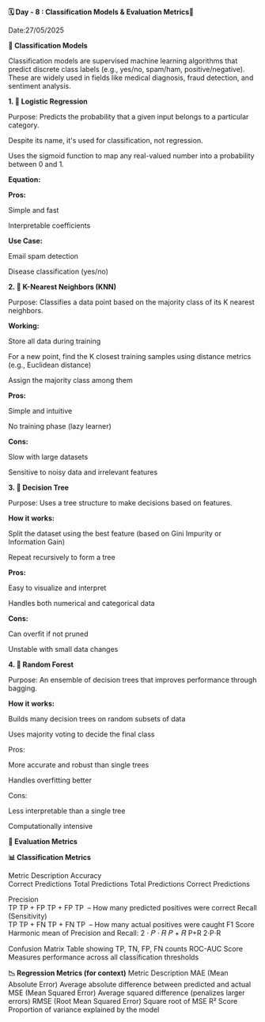 **🗓 Day - 8 : Classification Models & Evaluation Metrics🚀**

Date:27/05/2025

**🧠 Classification Models**

Classification models are supervised machine learning algorithms that predict discrete class labels (e.g., yes/no, spam/ham, positive/negative). These are widely used in fields like medical diagnosis, fraud detection, and sentiment analysis.

**1. 🔹 Logistic Regression**

Purpose: Predicts the probability that a given input belongs to a particular category.

Despite its name, it's used for classification, not regression.

Uses the sigmoid function to map any real-valued number into a probability between 0 and 1.

**Equation:**
 
**Pros:**

Simple and fast

Interpretable coefficients

**Use Case:**

Email spam detection

Disease classification (yes/no)

**2. 🔹 K-Nearest Neighbors (KNN)**

Purpose: Classifies a data point based on the majority class of its K nearest neighbors.

**Working:**

Store all data during training

For a new point, find the K closest training samples using distance metrics (e.g., Euclidean distance)

Assign the majority class among them

**Pros:**

Simple and intuitive

No training phase (lazy learner)

**Cons:**

Slow with large datasets

Sensitive to noisy data and irrelevant features

**3. 🔹 Decision Tree**

Purpose: Uses a tree structure to make decisions based on features.

**How it works:**

Split the dataset using the best feature (based on Gini Impurity or Information Gain)

Repeat recursively to form a tree

**Pros:**

Easy to visualize and interpret

Handles both numerical and categorical data

**Cons:**

Can overfit if not pruned

Unstable with small data changes

**4. 🔹 Random Forest**

Purpose: An ensemble of decision trees that improves performance through bagging.

**How it works:**

Builds many decision trees on random subsets of data

Uses majority voting to decide the final class

Pros:

More accurate and robust than single trees

Handles overfitting better

Cons:

Less interpretable than a single tree

Computationally intensive

**📏 Evaluation Metrics**

**📊 Classification Metrics**

Metric	Description
Accuracy	
Correct Predictions
Total Predictions
Total Predictions
Correct Predictions
​
 
Precision	
TP
TP + FP
TP + FP
TP
​
  – How many predicted positives were correct
Recall (Sensitivity)	
TP
TP + FN
TP + FN
TP
​
  – How many actual positives were caught
F1 Score	Harmonic mean of Precision and Recall: 
2
⋅
𝑃
⋅
𝑅
𝑃
+
𝑅
P+R
2⋅P⋅R
​
 
Confusion Matrix	Table showing TP, TN, FP, FN counts
ROC-AUC Score	Measures performance across all classification thresholds

**📉 Regression Metrics (for context)**
Metric	Description
MAE (Mean Absolute Error)	Average absolute difference between predicted and actual
MSE (Mean Squared Error)	Average squared difference (penalizes larger errors)
RMSE (Root Mean Squared Error)	Square root of MSE
R² Score	Proportion of variance explained by the model
